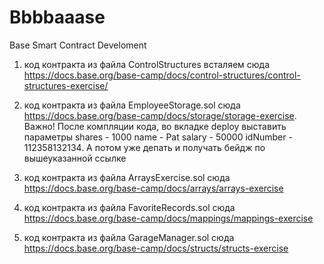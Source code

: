 # Bbbbaaase
Base Smart Contract Develoment

1. код контракта из файла ControlStructures всталяем сюда https://docs.base.org/base-camp/docs/control-structures/control-structures-exercise/

2. код контракта из файла EmployeeStorage.sol сюда https://docs.base.org/base-camp/docs/storage/storage-exercise. Важно! После компляции кода, во вкладке deploy выставить параметры shares - 1000 name - Pat salary - 50000 idNumber - 112358132134. А потом уже депать и получать бейдж по вышеуказанной ссылке
3. код контракта из файла ArraysExercise.sol сюда https://docs.base.org/base-camp/docs/arrays/arrays-exercise
4. код контракта из файла FavoriteRecords.sol сюда https://docs.base.org/base-camp/docs/mappings/mappings-exercise
5. код контракта из файла GarageManager.sol сюда https://docs.base.org/base-camp/docs/structs/structs-exercise

